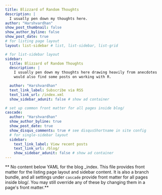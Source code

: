 ```yaml
---
title: Blizzard of Random Thoughts
description: |
  I usually pen down my thoughts here.
author: "Harshvardhan"
show_post_thumbnail: false
show_author_byline: false
show_post_date: true
# for listing page layout
layout: list-sidebar # list, list-sidebar, list-grid

# for list-sidebar layout
sidebar: 
  title: Blizzard of Random Thoughts
  description: |
    I usually pen down my thoughts here drawing heavily from anecdotes and personal experiences. You 
    would also find some posts on working with R.

  author: "Harshvardhan"
  text_link_label: Subscribe via RSS
  text_link_url: /index.xml
  show_sidebar_adunit: false # show ad container

# set up common front matter for all pages inside blog/
cascade:
  author: "Harshvardhan"
  show_author_byline: true
  show_post_date: true
  show_disqus_comments: true # see disqusShortname in site config
  # for single-sidebar layout
  sidebar:
    text_link_label: View recent posts
    text_link_url: /blog/
    show_sidebar_adunit: false # show ad container
---
```


** No content below YAML for the blog _index. This file provides front matter for the listing page layout and sidebar content. It is also a branch bundle, and all settings under `cascade` provide front matter for all pages inside blog/. You may still override any of these by changing them in a page's front matter.**
